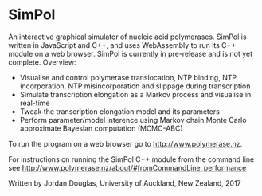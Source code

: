 # SimPol

An interactive graphical simulator of nucleic acid polymerases. SimPol is written in JavaScript and C++, and uses WebAssembly to run its C++ module on a web browser. SimPol is currently in pre-release and is not yet complete. Overview:

  - Visualise and control polymerase translocation, NTP binding, NTP incorporation, NTP misincorporation and slippage during transcription
  - Simulate transcription elongation as a Markov process and visualise in real-time
  - Tweak the transcription elongation model and its parameters
  - Perform parameter/model interence using Markov chain Monte Carlo approximate Bayesian computation (MCMC-ABC)



To run the program on a web browser go to http://www.polymerase.nz. 

For instructions on running the SimPol C++ module from the command line see http://www.polymerase.nz/about/#fromCommandLine_performance



Written by Jordan Douglas, University of Auckland, New Zealand, 2017
